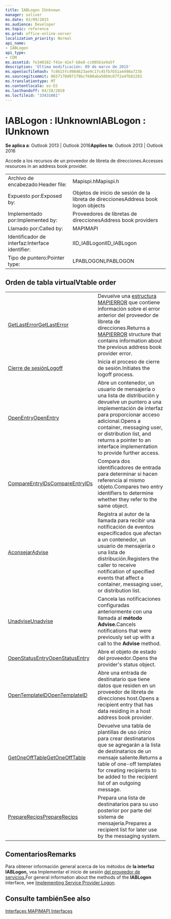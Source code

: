 ```yaml
---
title: IABLogon IUnknown
manager: soliver
ms.date: 03/09/2015
ms.audience: Developer
ms.topic: reference
ms.prod: office-online-server
localization_priority: Normal
api_name:
- IABLogon
api_type:
- COM
ms.assetid: fe340182-f41e-42e7-b8e8-cc005b1e9a5f
description: 'Última modificación: 09 de marzo de 2015'
ms.openlocfilehash: fc8615fcd984623ae9c17c45fb7b51a4498a723b
ms.sourcegitcommit: 8657170d071f9bcf680aba50b9c07f2a4fb82283
ms.translationtype: MT
ms.contentlocale: es-ES
ms.lasthandoff: 04/28/2019
ms.locfileid: "33431081"
---
```

# <a name="iablogon--iunknown"></a><span data-ttu-id="0b799-103">IABLogon : IUnknown</span><span class="sxs-lookup"><span data-stu-id="0b799-103">IABLogon : IUnknown</span></span>

  
  
<span data-ttu-id="0b799-104">**Se aplica a**: Outlook 2013 | Outlook 2016</span><span class="sxs-lookup"><span data-stu-id="0b799-104">**Applies to**: Outlook 2013 | Outlook 2016</span></span> 
  
<span data-ttu-id="0b799-105">Accede a los recursos de un proveedor de libreta de direcciones.</span><span class="sxs-lookup"><span data-stu-id="0b799-105">Accesses resources in an address book provider.</span></span>
  
|||
|:-----|:-----|
|<span data-ttu-id="0b799-106">Archivo de encabezado:</span><span class="sxs-lookup"><span data-stu-id="0b799-106">Header file:</span></span>  <br/> |<span data-ttu-id="0b799-107">Mapispi.h</span><span class="sxs-lookup"><span data-stu-id="0b799-107">Mapispi.h</span></span>  <br/> |
|<span data-ttu-id="0b799-108">Expuesto por:</span><span class="sxs-lookup"><span data-stu-id="0b799-108">Exposed by:</span></span>  <br/> |<span data-ttu-id="0b799-109">Objetos de inicio de sesión de la libreta de direcciones</span><span class="sxs-lookup"><span data-stu-id="0b799-109">Address book logon objects</span></span>  <br/> |
|<span data-ttu-id="0b799-110">Implementado por:</span><span class="sxs-lookup"><span data-stu-id="0b799-110">Implemented by:</span></span>  <br/> |<span data-ttu-id="0b799-111">Proveedores de libretas de direcciones</span><span class="sxs-lookup"><span data-stu-id="0b799-111">Address book providers</span></span>  <br/> |
|<span data-ttu-id="0b799-112">Llamado por:</span><span class="sxs-lookup"><span data-stu-id="0b799-112">Called by:</span></span>  <br/> |<span data-ttu-id="0b799-113">MAPI</span><span class="sxs-lookup"><span data-stu-id="0b799-113">MAPI</span></span>  <br/> |
|<span data-ttu-id="0b799-114">Identificador de interfaz:</span><span class="sxs-lookup"><span data-stu-id="0b799-114">Interface identifier:</span></span>  <br/> |<span data-ttu-id="0b799-115">IID_IABLogon</span><span class="sxs-lookup"><span data-stu-id="0b799-115">IID_IABLogon</span></span>  <br/> |
|<span data-ttu-id="0b799-116">Tipo de puntero:</span><span class="sxs-lookup"><span data-stu-id="0b799-116">Pointer type:</span></span>  <br/> |<span data-ttu-id="0b799-117">LPABLOGON</span><span class="sxs-lookup"><span data-stu-id="0b799-117">LPABLOGON</span></span>  <br/> |
   
## <a name="vtable-order"></a><span data-ttu-id="0b799-118">Orden de tabla virtual</span><span class="sxs-lookup"><span data-stu-id="0b799-118">Vtable order</span></span>

|||
|:-----|:-----|
|[<span data-ttu-id="0b799-119">GetLastError</span><span class="sxs-lookup"><span data-stu-id="0b799-119">GetLastError</span></span>](iablogon-getlasterror.md) <br/> |<span data-ttu-id="0b799-120">Devuelve una [estructura MAPIERROR](mapierror.md) que contiene información sobre el error anterior del proveedor de libreta de direcciones.</span><span class="sxs-lookup"><span data-stu-id="0b799-120">Returns a [MAPIERROR](mapierror.md) structure that contains information about the previous address book provider error.</span></span>  <br/> |
|[<span data-ttu-id="0b799-121">Cierre de sesión</span><span class="sxs-lookup"><span data-stu-id="0b799-121">Logoff</span></span>](iablogon-logoff.md) <br/> |<span data-ttu-id="0b799-122">Inicia el proceso de cierre de sesión.</span><span class="sxs-lookup"><span data-stu-id="0b799-122">Initiates the logoff process.</span></span>  <br/> |
|[<span data-ttu-id="0b799-123">OpenEntry</span><span class="sxs-lookup"><span data-stu-id="0b799-123">OpenEntry</span></span>](iablogon-openentry.md) <br/> |<span data-ttu-id="0b799-124">Abre un contenedor, un usuario de mensajería o una lista de distribución y devuelve un puntero a una implementación de interfaz para proporcionar acceso adicional.</span><span class="sxs-lookup"><span data-stu-id="0b799-124">Opens a container, messaging user, or distribution list, and returns a pointer to an interface implementation to provide further access.</span></span>  <br/> |
|[<span data-ttu-id="0b799-125">CompareEntryIDs</span><span class="sxs-lookup"><span data-stu-id="0b799-125">CompareEntryIDs</span></span>](iablogon-compareentryids.md) <br/> |<span data-ttu-id="0b799-126">Compara dos identificadores de entrada para determinar si hacen referencia al mismo objeto.</span><span class="sxs-lookup"><span data-stu-id="0b799-126">Compares two entry identifiers to determine whether they refer to the same object.</span></span>  <br/> |
|[<span data-ttu-id="0b799-127">Aconsejar</span><span class="sxs-lookup"><span data-stu-id="0b799-127">Advise</span></span>](iablogon-advise.md) <br/> |<span data-ttu-id="0b799-128">Registra al autor de la llamada para recibir una notificación de eventos especificados que afectan a un contenedor, un usuario de mensajería o una lista de distribución.</span><span class="sxs-lookup"><span data-stu-id="0b799-128">Registers the caller to receive notification of specified events that affect a container, messaging user, or distribution list.</span></span>  <br/> |
|[<span data-ttu-id="0b799-129">Unadvise</span><span class="sxs-lookup"><span data-stu-id="0b799-129">Unadvise</span></span>](iablogon-unadvise.md) <br/> |<span data-ttu-id="0b799-130">Cancela las notificaciones configuradas anteriormente con una llamada al **método Advise.**</span><span class="sxs-lookup"><span data-stu-id="0b799-130">Cancels notifications that were previously set up with a call to the **Advise** method.</span></span>  <br/> |
|[<span data-ttu-id="0b799-131">OpenStatusEntry</span><span class="sxs-lookup"><span data-stu-id="0b799-131">OpenStatusEntry</span></span>](iablogon-openstatusentry.md) <br/> |<span data-ttu-id="0b799-132">Abre el objeto de estado del proveedor.</span><span class="sxs-lookup"><span data-stu-id="0b799-132">Opens the provider's status object.</span></span>  <br/> |
|[<span data-ttu-id="0b799-133">OpenTemplateID</span><span class="sxs-lookup"><span data-stu-id="0b799-133">OpenTemplateID</span></span>](iablogon-opentemplateid.md) <br/> |<span data-ttu-id="0b799-134">Abre una entrada de destinatario que tiene datos que residen en un proveedor de libreta de direcciones host.</span><span class="sxs-lookup"><span data-stu-id="0b799-134">Opens a recipient entry that has data residing in a host address book provider.</span></span>  <br/> |
|[<span data-ttu-id="0b799-135">GetOneOffTable</span><span class="sxs-lookup"><span data-stu-id="0b799-135">GetOneOffTable</span></span>](iablogon-getoneofftable.md) <br/> |<span data-ttu-id="0b799-136">Devuelve una tabla de plantillas de uso único para crear destinatarios que se agregarán a la lista de destinatarios de un mensaje saliente.</span><span class="sxs-lookup"><span data-stu-id="0b799-136">Returns a table of one-off templates for creating recipients to be added to the recipient list of an outgoing message.</span></span>  <br/> |
|[<span data-ttu-id="0b799-137">PrepareRecips</span><span class="sxs-lookup"><span data-stu-id="0b799-137">PrepareRecips</span></span>](iablogon-preparerecips.md) <br/> |<span data-ttu-id="0b799-138">Prepara una lista de destinatarios para su uso posterior por parte del sistema de mensajería.</span><span class="sxs-lookup"><span data-stu-id="0b799-138">Prepares a recipient list for later use by the messaging system.</span></span>  <br/> |
   
## <a name="remarks"></a><span data-ttu-id="0b799-139">Comentarios</span><span class="sxs-lookup"><span data-stu-id="0b799-139">Remarks</span></span>

<span data-ttu-id="0b799-140">Para obtener información general acerca de los métodos de **la interfaz IABLogon,** vea Implementar el inicio de sesión [del proveedor de servicios.](implementing-service-provider-logon.md)</span><span class="sxs-lookup"><span data-stu-id="0b799-140">For general information about the methods of the **IABLogon** interface, see [Implementing Service Provider Logon](implementing-service-provider-logon.md).</span></span>
  
## <a name="see-also"></a><span data-ttu-id="0b799-141">Consulte también</span><span class="sxs-lookup"><span data-stu-id="0b799-141">See also</span></span>



[<span data-ttu-id="0b799-142">Interfaces MAPI</span><span class="sxs-lookup"><span data-stu-id="0b799-142">MAPI Interfaces</span></span>](mapi-interfaces.md)

